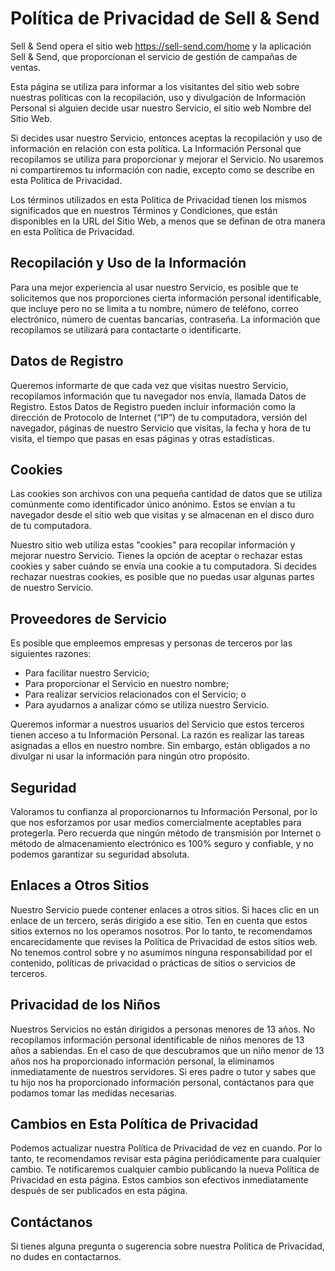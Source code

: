 # Política de Privacidad de Sell & Send

Sell & Send opera el sitio web https://sell-send.com/home y la aplicación Sell & Send, que proporcionan el servicio de gestión de campañas de ventas.

Esta página se utiliza para informar a los visitantes del sitio web sobre nuestras políticas con la recopilación, uso y divulgación de Información Personal si alguien decide usar nuestro Servicio, el sitio web Nombre del Sitio Web.

Si decides usar nuestro Servicio, entonces aceptas la recopilación y uso de información en relación con esta política. La Información Personal que recopilamos se utiliza para proporcionar y mejorar el Servicio. No usaremos ni compartiremos tu información con nadie, excepto como se describe en esta Política de Privacidad.

Los términos utilizados en esta Política de Privacidad tienen los mismos significados que en nuestros Términos y Condiciones, que están disponibles en la URL del Sitio Web, a menos que se definan de otra manera en esta Política de Privacidad.

## Recopilación y Uso de la Información

Para una mejor experiencia al usar nuestro Servicio, es posible que te solicitemos que nos proporciones cierta información personal identificable, que incluye pero no se limita a tu nombre, número de teléfono, correo electrónico, número de cuentas bancarias, contraseña. La información que recopilamos se utilizará para contactarte o identificarte.

## Datos de Registro

Queremos informarte de que cada vez que visitas nuestro Servicio, recopilamos información que tu navegador nos envía, llamada Datos de Registro. Estos Datos de Registro pueden incluir información como la dirección de Protocolo de Internet (“IP”) de tu computadora, versión del navegador, páginas de nuestro Servicio que visitas, la fecha y hora de tu visita, el tiempo que pasas en esas páginas y otras estadísticas.

## Cookies

Las cookies son archivos con una pequeña cantidad de datos que se utiliza comúnmente como identificador único anónimo. Estos se envían a tu navegador desde el sitio web que visitas y se almacenan en el disco duro de tu computadora.

Nuestro sitio web utiliza estas "cookies" para recopilar información y mejorar nuestro Servicio. Tienes la opción de aceptar o rechazar estas cookies y saber cuándo se envía una cookie a tu computadora. Si decides rechazar nuestras cookies, es posible que no puedas usar algunas partes de nuestro Servicio.

## Proveedores de Servicio

Es posible que empleemos empresas y personas de terceros por las siguientes razones:

- Para facilitar nuestro Servicio;
- Para proporcionar el Servicio en nuestro nombre;
- Para realizar servicios relacionados con el Servicio; o
- Para ayudarnos a analizar cómo se utiliza nuestro Servicio.

Queremos informar a nuestros usuarios del Servicio que estos terceros tienen acceso a tu Información Personal. La razón es realizar las tareas asignadas a ellos en nuestro nombre. Sin embargo, están obligados a no divulgar ni usar la información para ningún otro propósito.

## Seguridad

Valoramos tu confianza al proporcionarnos tu Información Personal, por lo que nos esforzamos por usar medios comercialmente aceptables para protegerla. Pero recuerda que ningún método de transmisión por Internet o método de almacenamiento electrónico es 100% seguro y confiable, y no podemos garantizar su seguridad absoluta.

## Enlaces a Otros Sitios

Nuestro Servicio puede contener enlaces a otros sitios. Si haces clic en un enlace de un tercero, serás dirigido a ese sitio. Ten en cuenta que estos sitios externos no los operamos nosotros. Por lo tanto, te recomendamos encarecidamente que revises la Política de Privacidad de estos sitios web. No tenemos control sobre y no asumimos ninguna responsabilidad por el contenido, políticas de privacidad o prácticas de sitios o servicios de terceros.

## Privacidad de los Niños

Nuestros Servicios no están dirigidos a personas menores de 13 años. No recopilamos información personal identificable de niños menores de 13 años a sabiendas. En el caso de que descubramos que un niño menor de 13 años nos ha proporcionado información personal, la eliminamos inmediatamente de nuestros servidores. Si eres padre o tutor y sabes que tu hijo nos ha proporcionado información personal, contáctanos para que podamos tomar las medidas necesarias.

## Cambios en Esta Política de Privacidad

Podemos actualizar nuestra Política de Privacidad de vez en cuando. Por lo tanto, te recomendamos revisar esta página periódicamente para cualquier cambio. Te notificaremos cualquier cambio publicando la nueva Política de Privacidad en esta página. Estos cambios son efectivos inmediatamente después de ser publicados en esta página.

## Contáctanos

Si tienes alguna pregunta o sugerencia sobre nuestra Política de Privacidad, no dudes en contactarnos.
